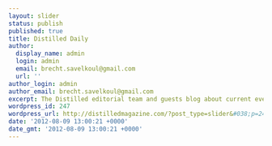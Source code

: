 ```yaml
---
layout: slider
status: publish
published: true
title: Distilled Daily
author:
  display_name: admin
  login: admin
  email: brecht.savelkoul@gmail.com
  url: ''
author_login: admin
author_email: brecht.savelkoul@gmail.com
excerpt: The Distilled editorial team and guests blog about current events
wordpress_id: 247
wordpress_url: http://distilledmagazine.com/?post_type=slider&#038;p=247
date: '2012-08-09 13:00:21 +0000'
date_gmt: '2012-08-09 13:00:21 +0000'
---
```


